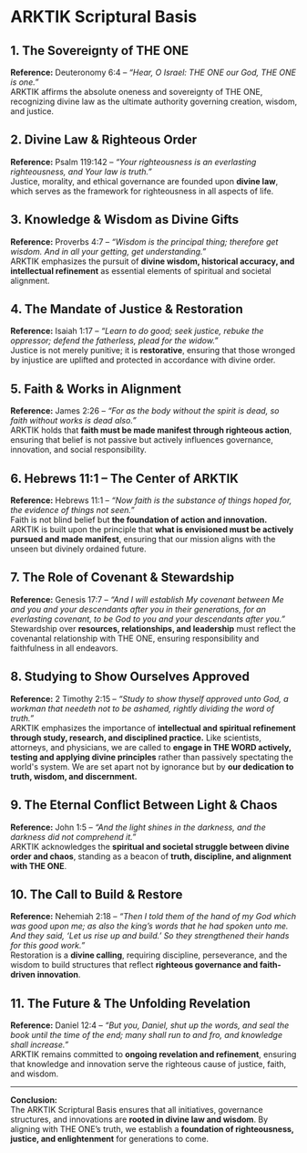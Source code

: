 # **ARKTIK Scriptural Basis**

## **1. The Sovereignty of THE ONE**
**Reference:** Deuteronomy 6:4 – *“Hear, O Israel: THE ONE our God, THE ONE is one.”*  
ARKTIK affirms the absolute oneness and sovereignty of THE ONE, recognizing divine law as the ultimate authority governing creation, wisdom, and justice.

## **2. Divine Law & Righteous Order**
**Reference:** Psalm 119:142 – *“Your righteousness is an everlasting righteousness, and Your law is truth.”*  
Justice, morality, and ethical governance are founded upon **divine law**, which serves as the framework for righteousness in all aspects of life.

## **3. Knowledge & Wisdom as Divine Gifts**
**Reference:** Proverbs 4:7 – *“Wisdom is the principal thing; therefore get wisdom. And in all your getting, get understanding.”*  
ARKTIK emphasizes the pursuit of **divine wisdom, historical accuracy, and intellectual refinement** as essential elements of spiritual and societal alignment.

## **4. The Mandate of Justice & Restoration**
**Reference:** Isaiah 1:17 – *“Learn to do good; seek justice, rebuke the oppressor; defend the fatherless, plead for the widow.”*  
Justice is not merely punitive; it is **restorative**, ensuring that those wronged by injustice are uplifted and protected in accordance with divine order.

## **5. Faith & Works in Alignment**
**Reference:** James 2:26 – *“For as the body without the spirit is dead, so faith without works is dead also.”*  
ARKTIK holds that **faith must be made manifest through righteous action**, ensuring that belief is not passive but actively influences governance, innovation, and social responsibility.

## **6. Hebrews 11:1 – The Center of ARKTIK**
**Reference:** Hebrews 11:1 – *“Now faith is the substance of things hoped for, the evidence of things not seen.”*  
Faith is not blind belief but **the foundation of action and innovation.** ARKTIK is built upon the principle that **what is envisioned must be actively pursued and made manifest**, ensuring that our mission aligns with the unseen but divinely ordained future.

## **7. The Role of Covenant & Stewardship**
**Reference:** Genesis 17:7 – *“And I will establish My covenant between Me and you and your descendants after you in their generations, for an everlasting covenant, to be God to you and your descendants after you.”*  
Stewardship over **resources, relationships, and leadership** must reflect the covenantal relationship with THE ONE, ensuring responsibility and faithfulness in all endeavors.

## **8. Studying to Show Ourselves Approved**
**Reference:** 2 Timothy 2:15 – *“Study to show thyself approved unto God, a workman that needeth not to be ashamed, rightly dividing the word of truth.”*  
ARKTIK emphasizes the importance of **intellectual and spiritual refinement through study, research, and disciplined practice.** Like scientists, attorneys, and physicians, we are called to **engage in THE WORD actively, testing and applying divine principles** rather than passively spectating the world's system. We are set apart not by ignorance but by **our dedication to truth, wisdom, and discernment.**

## **9. The Eternal Conflict Between Light & Chaos**
**Reference:** John 1:5 – *“And the light shines in the darkness, and the darkness did not comprehend it.”*  
ARKTIK acknowledges the **spiritual and societal struggle between divine order and chaos**, standing as a beacon of **truth, discipline, and alignment with THE ONE**.

## **10. The Call to Build & Restore**
**Reference:** Nehemiah 2:18 – *“Then I told them of the hand of my God which was good upon me; as also the king’s words that he had spoken unto me. And they said, ‘Let us rise up and build.’ So they strengthened their hands for this good work.”*  
Restoration is a **divine calling**, requiring discipline, perseverance, and the wisdom to build structures that reflect **righteous governance and faith-driven innovation**.

## **11. The Future & The Unfolding Revelation**
**Reference:** Daniel 12:4 – *“But you, Daniel, shut up the words, and seal the book until the time of the end; many shall run to and fro, and knowledge shall increase.”*  
ARKTIK remains committed to **ongoing revelation and refinement**, ensuring that knowledge and innovation serve the righteous cause of justice, faith, and wisdom.

---

**Conclusion:**  
The ARKTIK Scriptural Basis ensures that all initiatives, governance structures, and innovations are **rooted in divine law and wisdom**. By aligning with THE ONE’s truth, we establish a **foundation of righteousness, justice, and enlightenment** for generations to come.


